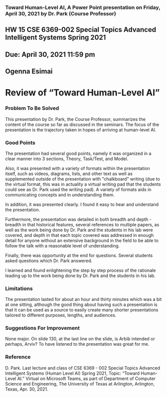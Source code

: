 ### Toward Human-Level AI, A Power Point presentation on Friday, April 30, 2021 by Dr. Park (Course Professor)

## HW 15	CSE 6369-002 Special Topics Advanced Intelligent Systems Spring 2021  
## Due: April 30, 2021 11:59 pm
## Ogenna Esimai 

# Review of “Toward Human-Level AI”
### Problem To Be Solved
This presentation by Dr. Park, the Course Professor, summarizes the content of the course so far as discussed in the seminars. The focus of the presentation is the trajectory taken in hopes of arriving at human-level AI.

### Good Points
The presentation had several good points, namely it was organized in a clear manner into 3 sections, Theory, Task/Test, and Model. 

Also, it was presented with a variety of formats within the presentation itself, such as videos, diagrams, lists, and other text as well as supplemented outside of the presentation with "chalkboard" writing (due to the virtual format, this was in actuality a virtual writing pad that the students could see as Dr. Park used the writing pad). A variety of formats aids in communicating concepts and in understanding them.

In addition, it was presented clearly. I found it easy to hear and understand the presentation.

Furthermore, the presentation was detailed in both breadth and depth - breadth in that historical features, several references to multiple papers, as well as the work being done by Dr. Park and the students in his lab were covered, and depth in that each topic covered was addressed in enough detail for anyone without an extensive background in the field to be able to follow the talk with a reasonable level of understanding.

Finally, there was opportunity at the end for questions. Several students asked questions which Dr. Park answered.

I learned and found enlightening the step by step process of the rationale leading up to the work being done by Dr. Park and the students in his lab.


### Limitations
The presentation lasted for about an hour and thirty minutes which was a bit at one sitting, although the good thing about having such a presentation is that it can be used as a source to easily create many shorter presentations tailored to different purposes, lengths, and audiences.

### Suggestions For Improvement
None major. On slide 130, at the last line on the slide, is Arbib intended or perhaps, Arviv? To have listened to the presentation was great for me.

### Reference
D. Park. Last lecture and class of CSE 6369 - 002 Special Topics Advanced Intelligent Systems (Human Level AI) Spring 2021, Topic: “Toward Human-Level AI.” Virtual on Microsoft Teams, as part of Department of Computer Science and Engineering, The University of Texas at Arlington, Arlington, Texas, Apr. 30, 2021. 

